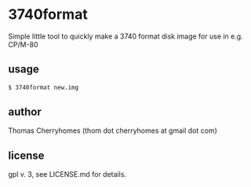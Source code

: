 # 3740format

Simple little tool to quickly make a 3740 format disk image for use in e.g. CP/M-80

## usage

```sh
$ 3740format new.img
```

## author

Thomas Cherryhomes (thom dot cherryhomes at gmail dot com)

## license

gpl v. 3, see LICENSE.md for details.

